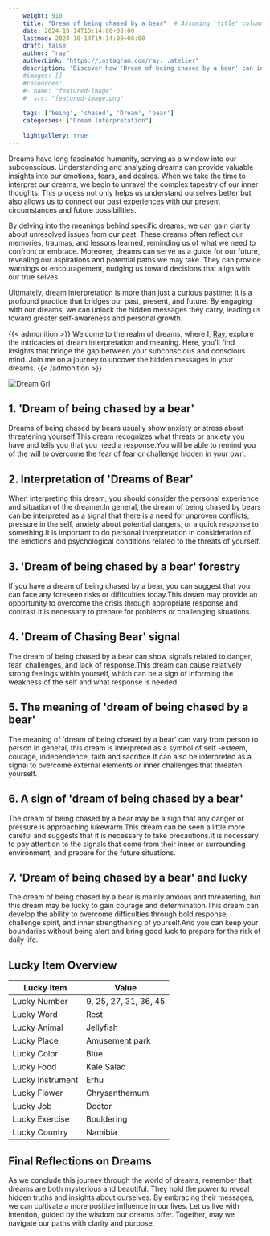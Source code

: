 ```yaml
---
    weight: 910
    title: "Dream of being chased by a bear"  # Assuming 'title' column exists
    date: 2024-10-14T19:14:00+08:00
    lastmod: 2024-10-14T19:14:00+08:00
    draft: false
    author: "ray"
    authorLink: "https://instagram.com/ray._.atelier"
    description: "Discover how 'Dream of being chased by a bear' can interpret your future and uncover its significant meanings in your life."
    #images: []
    #resources:
    #- name: "featured-image"
    #  src: "featured-image.png"
    
    tags: ['being', 'chased', 'Dream', 'bear']
    categories: ["Dream Interpretation"]
    
    lightgallery: true
---
```

    
Dreams have long fascinated humanity, serving as a window into our subconscious. Understanding and analyzing dreams can provide valuable insights into our emotions, fears, and desires. When we take the time to interpret our dreams, we begin to unravel the complex tapestry of our inner thoughts. This process not only helps us understand ourselves better but also allows us to connect our past experiences with our present circumstances and future possibilities.

By delving into the meanings behind specific dreams, we can gain clarity about unresolved issues from our past. These dreams often reflect our memories, traumas, and lessons learned, reminding us of what we need to confront or embrace. Moreover, dreams can serve as a guide for our future, revealing our aspirations and potential paths we may take. They can provide warnings or encouragement, nudging us toward decisions that align with our true selves.

Ultimately, dream interpretation is more than just a curious pastime; it is a profound practice that bridges our past, present, and future. By engaging with our dreams, we can unlock the hidden messages they carry, leading us toward greater self-awareness and personal growth.

{{< admonition >}}
Welcome to the realm of dreams, where I, [Ray](https://instagram.com/ray._.atelier), explore the intricacies of dream interpretation and meaning. Here, you’ll find insights that bridge the gap between your subconscious and conscious mind. Join me on a journey to uncover the hidden messages in your dreams.
{{< /admonition >}}

![Dream Grl](https://cdn.pixabay.com/photo/2017/11/02/03/35/gothic-2910057_1280.jpg "Dream Grl")

## 1. 'Dream of being chased by a bear'
Dreams of being chased by bears usually show anxiety or stress about threatening yourself.This dream recognizes what threats or anxiety you have and tells you that you need a response.You will be able to remind you of the will to overcome the fear of fear or challenge hidden in your own.

## 2. Interpretation of 'Dreams of Bear'
When interpreting this dream, you should consider the personal experience and situation of the dreamer.In general, the dream of being chased by bears can be interpreted as a signal that there is a need for unproven conflicts, pressure in the self, anxiety about potential dangers, or a quick response to something.It is important to do personal interpretation in consideration of the emotions and psychological conditions related to the threats of yourself.

## 3. 'Dream of being chased by a bear' forestry
If you have a dream of being chased by a bear, you can suggest that you can face any foreseen risks or difficulties today.This dream may provide an opportunity to overcome the crisis through appropriate response and contrast.It is necessary to prepare for problems or challenging situations.

## 4. 'Dream of Chasing Bear' signal
The dream of being chased by a bear can show signals related to danger, fear, challenges, and lack of response.This dream can cause relatively strong feelings within yourself, which can be a sign of informing the weakness of the self and what response is needed.

## 5. The meaning of 'dream of being chased by a bear'
The meaning of 'dream of being chased by a bear' can vary from person to person.In general, this dream is interpreted as a symbol of self -esteem, courage, independence, faith and sacrifice.It can also be interpreted as a signal to overcome external elements or inner challenges that threaten yourself.

## 6. A sign of 'dream of being chased by a bear'
The dream of being chased by a bear may be a sign that any danger or pressure is approaching lukewarm.This dream can be seen a little more careful and suggests that it is necessary to take precautions.It is necessary to pay attention to the signals that come from their inner or surrounding environment, and prepare for the future situations.

## 7. 'Dream of being chased by a bear' and lucky
The dream of being chased by a bear is mainly anxious and threatening, but this dream may be lucky to gain courage and determination.This dream can develop the ability to overcome difficulties through bold response, challenge spirit, and inner strengthening of yourself.And you can keep your boundaries without being alert and bring good luck to prepare for the risk of daily life.

## Lucky Item Overview
| Lucky Item          | Value              |
|---------------|--------------------|
| Lucky Number        | 9, 25, 27, 31, 36, 45  |
| Lucky Word          | Rest |
| Lucky Animal        | Jellyfish |
| Lucky Place         | Amusement park     |
| Lucky Color         | Blue     |
| Lucky Food          | Kale Salad      |
| Lucky Instrument    | Erhu |
| Lucky Flower        | Chrysanthemum    |
| Lucky Job           | Doctor       |
| Lucky Exercise      | Bouldering  |
| Lucky Country       | Namibia    |


##  Final Reflections on Dreams

As we conclude this journey through the world of dreams, remember that dreams are both mysterious and beautiful. They hold the power to reveal hidden truths and insights about ourselves. By embracing their messages, we can cultivate a more positive influence in our lives. Let us live with intention, guided by the wisdom our dreams offer. Together, may we navigate our paths with clarity and purpose.
